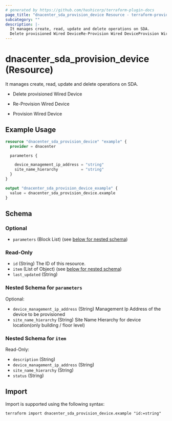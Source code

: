 ```yaml
---
# generated by https://github.com/hashicorp/terraform-plugin-docs
page_title: "dnacenter_sda_provision_device Resource - terraform-provider-dnacenter"
subcategory: ""
description: |-
  It manages create, read, update and delete operations on SDA.
  Delete provisioned Wired DeviceRe-Provision Wired DeviceProvision Wired Device
---
```


# dnacenter_sda_provision_device (Resource)

It manages create, read, update and delete operations on SDA.

- Delete provisioned Wired Device

- Re-Provision Wired Device

- Provision Wired Device

## Example Usage

```terraform
resource "dnacenter_sda_provision_device" "example" {
  provider = dnacenter

  parameters {

    device_management_ip_address = "string"
    site_name_hierarchy          = "string"
  }
}

output "dnacenter_sda_provision_device_example" {
  value = dnacenter_sda_provision_device.example
}
```

<!-- schema generated by tfplugindocs -->
## Schema

### Optional

- `parameters` (Block List) (see [below for nested schema](#nestedblock--parameters))

### Read-Only

- `id` (String) The ID of this resource.
- `item` (List of Object) (see [below for nested schema](#nestedatt--item))
- `last_updated` (String)

<a id="nestedblock--parameters"></a>
### Nested Schema for `parameters`

Optional:

- `device_management_ip_address` (String) Management Ip Address of the device to be provisioned
- `site_name_hierarchy` (String) Site Name Hierarchy for device location(only building / floor level)


<a id="nestedatt--item"></a>
### Nested Schema for `item`

Read-Only:

- `description` (String)
- `device_management_ip_address` (String)
- `site_name_hierarchy` (String)
- `status` (String)

## Import

Import is supported using the following syntax:

```shell
terraform import dnacenter_sda_provision_device.example "id:=string"
```
